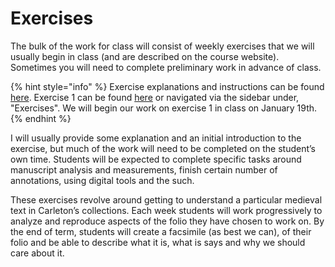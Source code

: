 # Exercises

The bulk of the work for class will consist of weekly exercises that we will usually begin in class (and are described on the course website). Sometimes you will need to complete preliminary work in advance of class.&#x20;

{% hint style="info" %}
Exercise explanations and instructions can be found [here](../../exercises.md). Exercise 1 can be found [here](../../exercises/2.-folio-measurements.md) or navigated via the sidebar under, "Exercises". We will begin our work on exercise 1 in class on January 19th. &#x20;
{% endhint %}

I will usually provide some explanation and an initial introduction to the exercise, but much of the work will need to be completed on the student’s own time. Students will be expected to complete specific tasks around manuscript analysis and measurements, finish certain number of annotations, using digital tools and the such.&#x20;

These exercises revolve around getting to understand a particular medieval text in Carleton’s collections. Each week students will work progressively to analyze and reproduce aspects of the folio they have chosen to work on. By the end of term, students will create a facsimile (as best we can), of their folio and be able to describe what it is, what is says and why we should care about it.
